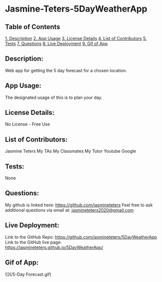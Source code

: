 # Jasmine-Teters-5DayWeatherApp

## Table of Contents

[1. Description](#Description)
[2. App Usage](#App-Usage)
[3. License Details](#License-Details)
[4. List of Contributors](#List-of-Contributors)
[5. Tests](#Tests)
[7. Questions](#Questions)
[8. Live Deployment](#Live-Deployment)
[9. Gif of App](#Gif-of-App)

## Description:

Web app for getting the 5 day forecast for a chosen location.

## App Usage:

The designated usage of this is to plan your day.

## License Details:

No License - Free Use

## List of Contributors:

Jasmine Teters
My TAs
My Classmates
My Tutor
Youtube
Google

## Tests:

None

## Questions:

My github is linked here: https://github.com/jasmineteters
Feel free to ask additional questions via email at:
jasmineteters2020@gmail.com

## Live Deployment:

Link to the GitHub Repo: https://github.com/jasmineteters/5DayWeatherApp
Link to the GitHub live page: https://jasmineteters.github.io/5DayWeatherApp/

## Gif of App:

![](/5-Day Forecast.gif)

